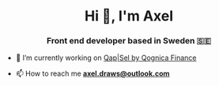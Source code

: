 <h1 align="center">Hi 👋, I'm Axel</h1>
<h3 align="center">Front end developer based in Sweden 🇸🇪</h3>

- 🔭 I’m currently working on [Qap|Sel by Qognica Finance](https://qognicafinance.com)

- 📫 How to reach me **axel.draws@outlook.com**



